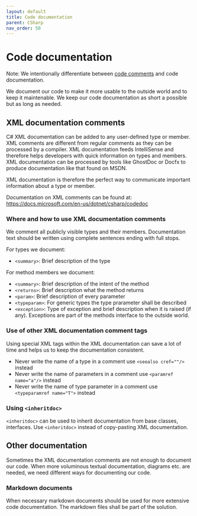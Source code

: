 ```yaml
---
layout: default
title: Code documentation
parent: CSharp
nav_order: 50
---
```


# Code documentation

Note: We intentionally differentiate between [code comments](CodeComments.md) and code documentation.

We document our code to make it more usable to the outside world and to keep it maintenable. We keep our code documentation as short a possible but as long as needed. 

## XML documentation comments
C# XML documentation can be added to any user-defined type or member. XML comments are different from regular comments as they can be processed by a compiler. XML documentation feeds IntelliSense and therefore helps developers with quick information on types and members. XML documentation can be processed by tools like GhostDoc or Docfx to produce documentation like that found on MSDN.

XML documentation is therefore the perfect way to communicate important information about a type or member.

Documentation on XML comments can be found at: https://docs.microsoft.com/en-us/dotnet/csharp/codedoc

### Where and how to use XML documentation comments
We comment all publicly visible types and their members. Documentation text should be written using complete sentences ending with full stops.

For types we document:
* `<summary>`: Brief description of the type

For method members we document:
* `<summary>`: Brief description of the intent of the method
* `<returns>`: Brief description what the method returns
* `<param>`: Brief description of every parameter
* `<typeparam>`: For generic types the type prarameter shall be described
* `<exception>`: Type of exception and brief description when it is raised (if any). Exceptions are part of the methods interface to the outside world.

### Use of other XML documentation comment tags
Using special XML tags within the XML documentation can save a lot of time and helps us to keep the documentation consistent.

* Never write the name of a type in a comment use `<seealso cref=""/>` instead
* Never write the name of parameters in a comment use `<paramref name="a"/>` instead 	
* Never write the name of type parameter in a comment use `<typeparamref name="T">` instead 	

### Using `<inheritdoc>`
`<inheritdoc>` can be used to inherit documentation from base classes, interfaces. Use `<inheritdoc>` instead of copy-pasting XML documentation.

## Other documentation
Sometimes the XML documentation comments are not enough to document our code. When more voluminous textual documentation, diagrams etc. are needed, we need different ways for documenting our code.

### Markdown documents
When necessary markdown documents should be used for more extensive code documentation. The markdown files shall be part of the solution.